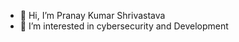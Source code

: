 - 👋 Hi, I’m Pranay Kumar Shrivastava
- 👀 I’m interested in cybersecurity and Development 


<!---
mui-pks/mui-pks is a ✨ special ✨ repository because its `README.md` (this file) appears on your GitHub profile.
You can click the Preview link to take a look at your changes.
--->
